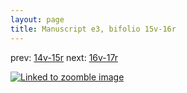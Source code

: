 ```yaml
---
layout: page
title: Manuscript e3, bifolio 15v-16r
---
```


prev: [14v-15r](../14v-15r/) next: [16v-17r](../16v-17r/)



[![Linked to zoomble image](http://www.homermultitext.org/iipsrv?IIIF=/project/homer/pyramidal/deepzoom/hmt/e3bifolio/v1/vb_15v_16r.tif/full/2000,/0/default.jpg)](http://www.homermultitext.org/ict2/?urn=urn:cite2:hmt:e3bifolio.v1:vb_15v_16r)


